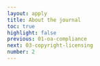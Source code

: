 ```yaml
---
layout: apply
title: About the journal
toc: true
highlight: false
previous: 01-oa-compliance
next: 03-copyright-licensing
number: 2
---
```

